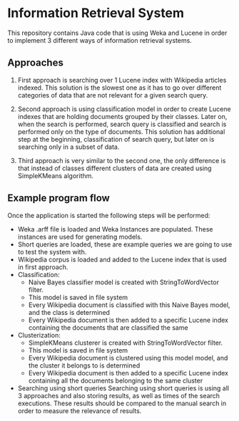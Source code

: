 # Information Retrieval System

This repository contains Java code that is using Weka and Lucene in order to implement 3 different ways of information
retrieval systems.

## Approaches

1. First approach is searching over 1 Lucene index with Wikipedia articles indexed. This solution is the slowest one
as it has to go over different categories of data that are not relevant for a given search query.

2. Second approach is using classification model in order to create Lucene indexes that are holding documents
grouped by their classes. Later on, when the search is performed, search query is classified and search is performed
only on the type of documents. This solution has additional step at the beginning, classification of search query,
but later on is searching only in a subset of data.

3. Third approach is very similar to the second one, the only difference is that instead of classes different clusters
of data are created using SimpleKMeans algorithm.

## Example program flow

Once the application is started the following steps will be performed:

- Weka .arff file is loaded and Weka Instances are populated. These instances are used for generating models.
- Short queries are loaded, these are example queries we are going to use to test the system with.
- Wikipedia corpus is loaded and added to the Lucene index that is used in first approach.
- Classification:
    - Naive Bayes classifier model is created with StringToWordVector filter.
    - This model is saved in file system
    - Every Wikipedia document is classified with this Naive Bayes model, and the class is determined
    - Every Wikipedia document is then added to a specific Lucene index containing the documents that are classified the same
- Clusterization:
    - SimpleKMeans clusterer is created with StringToWordVector filter.
    - This model is saved in file system
    - Every Wikipedia document is clustered using this model model, and the cluster it belongs to is determined
    - Every Wikipedia document is then added to a specific Lucene index containing all the documents belonging to the same cluster
- Searching using short queries
    Searching using short queries is using all 3 approaches and also storing results, as well as times of the search executions.
    These results should be compared to the manual search in order to measure the relevance of results.